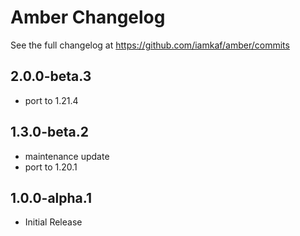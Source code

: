 # Amber Changelog

See the full changelog at https://github.com/iamkaf/amber/commits

## 2.0.0-beta.3

- port to 1.21.4

## 1.3.0-beta.2

- maintenance update
- port to 1.20.1

## 1.0.0-alpha.1

- Initial Release
